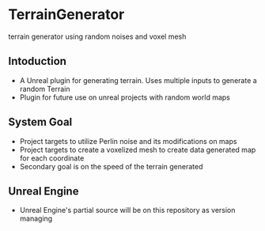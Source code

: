 # TerrainGenerator
terrain generator using random noises and voxel mesh

## Intoduction
* A Unreal plugin for generating terrain. Uses multiple inputs to generate a random Terrain      
* Plugin for future use on unreal projects with random world maps

## System Goal
* Project targets to utilize Perlin noise and its modifications on maps
* Project targets to create a voxelized mesh to create data generated map for each coordinate
* Secondary goal is on the speed of the terrain generated

## Unreal Engine
* Unreal Engine's partial source will be on this repository as version managing
